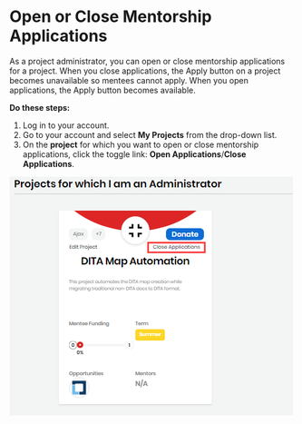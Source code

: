 # Open or Close Mentorship Applications

As a project administrator, you can open or close mentorship applications for a project. When you close applications, the Apply button on a project becomes unavailable so mentees cannot apply. When you open applications, the Apply button becomes available.

**Do these steps:**

1. Log in to your account.
2. Go to your account and select **My Projects** from the drop-down list.
3. On the **project** for which you want to open or close mentorship applications, click the toggle link: **Open Applications**/**Close Applications**.

![](../../../.gitbook/assets/open-close-application.png)


